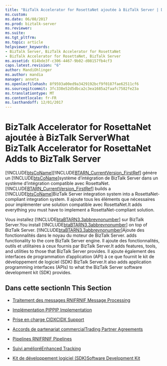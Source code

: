 ```yaml
---
title: "BizTalk Accelerator for RosettaNet ajoutée à BizTalk Server | Documents Microsoft"
ms.custom: 
ms.date: 06/08/2017
ms.prod: biztalk-server
ms.reviewer: 
ms.suite: 
ms.tgt_pltfrm: 
ms.topic: article
helpviewer_keywords:
- BizTalk Server, BizTalk Accelerator for RosettaNet
- BizTalk Accelerator for RosettaNet, BizTalk Server
ms.assetid: 614bde3f-c306-4467-9b02-d08157fb4cf3
caps.latest.revision: "6"
author: MandiOhlinger
ms.author: mandia
manager: anneta
ms.openlocfilehash: 8f9593a00ed9a3429192bcf9f0187fae62511cf6
ms.sourcegitcommit: 3fc338e52d5dbca2c3ea1685a2faafc7582fe23a
ms.translationtype: MT
ms.contentlocale: fr-FR
ms.lasthandoff: 12/01/2017
---
```

# <a name="what-biztalk-accelerator-for-rosettanet-adds-to-biztalk-server"></a><span data-ttu-id="0dae1-102">BizTalk Accelerator for RosettaNet ajoutée à BizTalk Server</span><span class="sxs-lookup"><span data-stu-id="0dae1-102">What BizTalk Accelerator for RosettaNet Adds to BizTalk Server</span></span>
[!INCLUDE[btsCoName](../../includes/btsconame-md.md)]<span data-ttu-id="0dae1-103">[!INCLUDE[BTARN_CurrentVersion_FirstRef](../../includes/btarn-currentversion-firstref-md.md)] génère un [!INCLUDE[btsCoName](../../includes/btsconame-md.md)]système d’intégration de BizTalk Server dans un système d’intégration compatible avec RosettaNet.</span><span class="sxs-lookup"><span data-stu-id="0dae1-103"> [!INCLUDE[BTARN_CurrentVersion_FirstRef](../../includes/btarn-currentversion-firstref-md.md)] builds a [!INCLUDE[btsCoName](../../includes/btsconame-md.md)]BizTalk Server integration system into a RosettaNet-compliant integration system.</span></span> <span data-ttu-id="0dae1-104">Il ajoute tous les éléments que nécessaires pour implémenter une solution compatible avec RosettaNet.</span><span class="sxs-lookup"><span data-stu-id="0dae1-104">It adds everything you must have to implement a RosettaNet-compliant solution.</span></span>  
  
 <span data-ttu-id="0dae1-105">Vous installez [!INCLUDE[btaBTARN3.3abbrevnonumber](../../includes/btabtarn3-3abbrevnonumber-md.md)] sur BizTalk Server.</span><span class="sxs-lookup"><span data-stu-id="0dae1-105">You install [!INCLUDE[btaBTARN3.3abbrevnonumber](../../includes/btabtarn3-3abbrevnonumber-md.md)] on top of BizTalk Server.</span></span> [!INCLUDE[btaBTARN3.3abbrevnonumber](../../includes/btabtarn3-3abbrevnonumber-md.md)]<span data-ttu-id="0dae1-106">Ajoute des fonctionnalités dans le noyau du moteur de BizTalk Server.</span><span class="sxs-lookup"><span data-stu-id="0dae1-106"> adds functionality to the core BizTalk Server engine.</span></span> <span data-ttu-id="0dae1-107">Il ajoute des fonctionnalités, outils et utilitaires à ceux fournis par BizTalk Server.</span><span class="sxs-lookup"><span data-stu-id="0dae1-107">It adds features, tools, and utilities to those that BizTalk Server provides.</span></span> <span data-ttu-id="0dae1-108">Il ajoute également des interfaces de programmation d’application (API) à ce que fournit le kit de développement de logiciel (SDK) BizTalk Server.</span><span class="sxs-lookup"><span data-stu-id="0dae1-108">It also adds application programming interfaces (APIs) to what the BizTalk Server software development kit (SDK) provides.</span></span>  
  
## <a name="in-this-section"></a><span data-ttu-id="0dae1-109">Dans cette section</span><span class="sxs-lookup"><span data-stu-id="0dae1-109">In This Section</span></span>  
  
-   [<span data-ttu-id="0dae1-110">Traitement des messages RNIF</span><span class="sxs-lookup"><span data-stu-id="0dae1-110">RNIF Message Processing</span></span>](../../adapters-and-accelerators/accelerator-rosettanet/rnif-message-processing.md)  
  
-   [<span data-ttu-id="0dae1-111">Implémentation PIP</span><span class="sxs-lookup"><span data-stu-id="0dae1-111">PIP Implementation</span></span>](../../adapters-and-accelerators/accelerator-rosettanet/pip-implementation.md)  
  
-   [<span data-ttu-id="0dae1-112">Prise en charge CIDX</span><span class="sxs-lookup"><span data-stu-id="0dae1-112">CIDX Support</span></span>](../../adapters-and-accelerators/accelerator-rosettanet/cidx-support.md)  
  
-   [<span data-ttu-id="0dae1-113">Accords de partenariat commercial</span><span class="sxs-lookup"><span data-stu-id="0dae1-113">Trading Partner Agreements</span></span>](../../adapters-and-accelerators/accelerator-rosettanet/trading-partner-agreements.md)  
  
-   [<span data-ttu-id="0dae1-114">Pipelines RNIF</span><span class="sxs-lookup"><span data-stu-id="0dae1-114">RNIF Pipelines</span></span>](../../adapters-and-accelerators/accelerator-rosettanet/rnif-pipelines.md)  
  
-   [<span data-ttu-id="0dae1-115">Suivi amélioré</span><span class="sxs-lookup"><span data-stu-id="0dae1-115">Enhanced Tracking</span></span>](../../adapters-and-accelerators/accelerator-rosettanet/enhanced-tracking.md)  
  
-   [<span data-ttu-id="0dae1-116">Kit de développement logiciel (SDK)</span><span class="sxs-lookup"><span data-stu-id="0dae1-116">Software Development Kit</span></span>](../../adapters-and-accelerators/accelerator-rosettanet/software-development-kit.md)